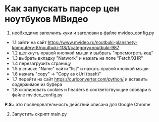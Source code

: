 # Как запускать парсер цен ноутбуков МВидео
1) необходимо заполнить куки и заголовки в файле mvideo_config.py
 - 1.1 зайти на сайт https://www.mvideo.ru/noutbuki-planshety-komputery-8/noutbuki-118/f/category=noutbuki-987
 - 1.2 щелкнуть правой кнопкой мыши и выбрать "просмотреть код"
 - 1.3 выбрать вкладку "Network" и нажать на поле "Fetch/XHR"
 - 1.4 перезагрузить страницу
 - 1.5 в списке "Name" найти "list" и нажать правой кнопкой мыши
 - 1.6 нажать "copy" -> "Copy as cUrl (bash)"
 - 1.7 перейти на сайт https://curlconverter.com/python/ и вставить содержимое из буфера
 - 1.8 скопировать cookies и headers в соответствующие словари в файле mvideo_config.py 

**P.S.:** это последовательность действий описана для Google Chrome


2) Запустить скрипт main.py
